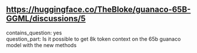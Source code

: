 ## https://huggingface.co/TheBloke/guanaco-65B-GGML/discussions/5

contains_question: yes  
question_part: Is it possible to get 8k token context on the 65b guanaco model with the new methods